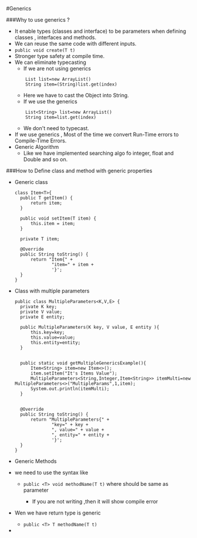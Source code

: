 
#Generics

###Why to use generics ?

- It enable types (classes and interface) to be parameters when defining classes , interfaces and methods.
- We can reuse the same code with different inputs. 
- ```public void create(T t)```
- Stronger  type safety at compile time.
- We can eliminate typecasting
  - If we are not using generics 
  ```
      List list=new ArrayList()
      String item=(String)list.get(index)
  ```
  - Here we have to cast the Object into String.
  - If we use the generics
  ```
      List<String> list=new ArrayList()
      String item=list.get(index)
  ```
  - We don't need to typecast.
- If we use generics , Most of the time we convert Run-Time errors to Compile-Time Errors.
- Generic Algorithm 
  - Like we have implemented searching algo fo integer, float and Double and so on.  
  
###How to Define class and method with generic properties
- Generic class 
  ```
  class Item<T>{
    public T getItem() {
        return item;
    }

    public void setItem(T item) {
        this.item = item;
    }

    private T item;

    @Override
    public String toString() {
        return "Item{" +
                "item=" + item +
                '}';
    }
  }
  ```
- Class with multiple parameters 
  ```
  public class MultipleParameters<K,V,E> {
    private K key;
    private V value;
    private E entity;

    public MultipleParameters(K key, V value, E entity ){
        this.key=key;
        this.value=value;
        this.entity=entity;
    }


    public static void getMultipleGenericsExample(){
        Item<String> item=new Item<>();
        item.setItem("It's Items Value");
        MultipleParameters<String,Integer,Item<String>> itemMulti=new MultipleParameters<>("MultipleParams",1,item);
        System.out.println(itemMulti);
    }


    @Override
    public String toString() {
        return "MultipleParameters{" +
                "key=" + key +
                ", value=" + value +
                ", entity=" + entity +
                '}';
    }
  }
  ```
  
- Generic Methods 
- we need to use the syntax like 
  - `public <T> void methodName(T t)` where <T> should be same as parameter
    - If you are not writing <T> ,then it will show compile error
- Wen we have return type is generic 
  - `public <T> T methodName(T t)`
- 